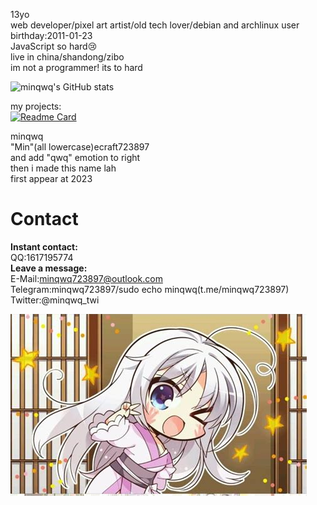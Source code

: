 13yo  
web developer/pixel art artist/old tech lover/debian and archlinux user  
birthday:2011-01-23  
JavaScript so hard😢  
live in china/shandong/zibo  
im not a programmer! its to hard  
  
![minqwq's GitHub stats](https://github-readme-stats.vercel.app/api?username=minqwq&show_icons=true&theme=holi)
  
my projects:  
[![Readme Card](https://github-readme-stats.vercel.app/api/pin/?username=minqwq&repo=pixelart-logo)](https://github.com/minqwq/pixelart-logo)
  
minqwq  
"Min"(all lowercase)ecraft723897  
and add "qwq" emotion to right  
then i made this name lah  
first appear at 2023  
  
# Contact
**Instant contact:**  
QQ:1617195774  
**Leave a message:**  
E-Mail:minqwq723897@outlook.com  
Telegram:minqwq723897/sudo echo minqwq(t.me/minqwq723897)  
Twitter:@minqwq_twi  
  
![Clallo](/ciallo.jpeg)
